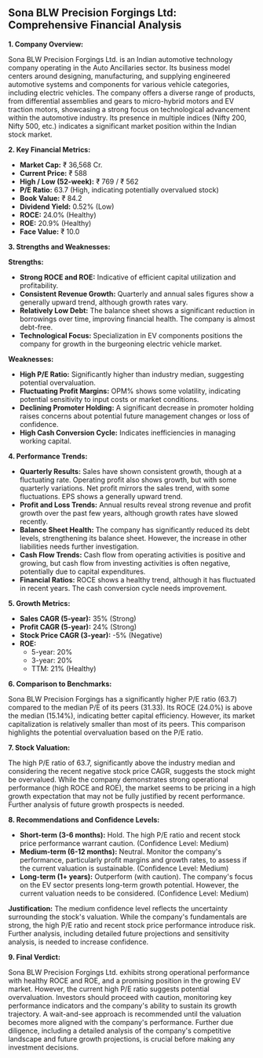 ## Sona BLW Precision Forgings Ltd: Comprehensive Financial Analysis

**1. Company Overview:**

Sona BLW Precision Forgings Ltd. is an Indian automotive technology company operating in the Auto Ancillaries sector.  Its business model centers around designing, manufacturing, and supplying engineered automotive systems and components for various vehicle categories, including electric vehicles.  The company offers a diverse range of products, from differential assemblies and gears to micro-hybrid motors and EV traction motors, showcasing a strong focus on technological advancement within the automotive industry. Its presence in multiple indices (Nifty 200, Nifty 500, etc.) indicates a significant market position within the Indian stock market.


**2. Key Financial Metrics:**

* **Market Cap:** ₹ 36,568 Cr.
* **Current Price:** ₹ 588
* **High / Low (52-week):** ₹ 769 / ₹ 562
* **P/E Ratio:** 63.7 (High, indicating potentially overvalued stock)
* **Book Value:** ₹ 84.2
* **Dividend Yield:** 0.52% (Low)
* **ROCE:** 24.0% (Healthy)
* **ROE:** 20.9% (Healthy)
* **Face Value:** ₹ 10.0


**3. Strengths and Weaknesses:**

**Strengths:**

* **Strong ROCE and ROE:**  Indicative of efficient capital utilization and profitability.
* **Consistent Revenue Growth:**  Quarterly and annual sales figures show a generally upward trend, although growth rates vary.
* **Relatively Low Debt:** The balance sheet shows a significant reduction in borrowings over time, improving financial health.  The company is almost debt-free.
* **Technological Focus:**  Specialization in EV components positions the company for growth in the burgeoning electric vehicle market.


**Weaknesses:**

* **High P/E Ratio:**  Significantly higher than industry median, suggesting potential overvaluation.
* **Fluctuating Profit Margins:** OPM% shows some volatility, indicating potential sensitivity to input costs or market conditions.
* **Declining Promoter Holding:** A significant decrease in promoter holding raises concerns about potential future management changes or loss of confidence.
* **High Cash Conversion Cycle:**  Indicates inefficiencies in managing working capital.


**4. Performance Trends:**

* **Quarterly Results:** Sales have shown consistent growth, though at a fluctuating rate. Operating profit also shows growth, but with some quarterly variations.  Net profit mirrors the sales trend, with some fluctuations. EPS shows a generally upward trend.
* **Profit and Loss Trends:**  Annual results reveal strong revenue and profit growth over the past few years, although growth rates have slowed recently.
* **Balance Sheet Health:**  The company has significantly reduced its debt levels, strengthening its balance sheet.  However, the increase in other liabilities needs further investigation.
* **Cash Flow Trends:**  Cash flow from operating activities is positive and growing, but cash flow from investing activities is often negative, potentially due to capital expenditures.
* **Financial Ratios:** ROCE shows a healthy trend, although it has fluctuated in recent years.  The cash conversion cycle needs improvement.


**5. Growth Metrics:**

* **Sales CAGR (5-year):** 35% (Strong)
* **Profit CAGR (5-year):** 24% (Strong)
* **Stock Price CAGR (3-year):** -5% (Negative)
* **ROE:**
    * 5-year: 20%
    * 3-year: 20%
    * TTM: 21% (Healthy)


**6. Comparison to Benchmarks:**

Sona BLW Precision Forgings has a significantly higher P/E ratio (63.7) compared to the median P/E of its peers (31.33).  Its ROCE (24.0%) is above the median (15.14%), indicating better capital efficiency.  However, its market capitalization is relatively smaller than most of its peers.  This comparison highlights the potential overvaluation based on the P/E ratio.


**7. Stock Valuation:**

The high P/E ratio of 63.7, significantly above the industry median and considering the recent negative stock price CAGR, suggests the stock might be overvalued.  While the company demonstrates strong operational performance (high ROCE and ROE), the market seems to be pricing in a high growth expectation that may not be fully justified by recent performance.  Further analysis of future growth prospects is needed.


**8. Recommendations and Confidence Levels:**

* **Short-term (3-6 months):** Hold.  The high P/E ratio and recent stock price performance warrant caution.  (Confidence Level: Medium)
* **Medium-term (6-12 months):**  Neutral.  Monitor the company's performance, particularly profit margins and growth rates, to assess if the current valuation is sustainable. (Confidence Level: Medium)
* **Long-term (1+ years):**  Outperform (with caution).  The company's focus on the EV sector presents long-term growth potential. However, the current valuation needs to be considered.  (Confidence Level: Medium)


**Justification:** The medium confidence level reflects the uncertainty surrounding the stock's valuation. While the company's fundamentals are strong, the high P/E ratio and recent stock price performance introduce risk.  Further analysis, including detailed future projections and sensitivity analysis, is needed to increase confidence.


**9. Final Verdict:**

Sona BLW Precision Forgings Ltd. exhibits strong operational performance with healthy ROCE and ROE, and a promising position in the growing EV market. However, the current high P/E ratio suggests potential overvaluation.  Investors should proceed with caution, monitoring key performance indicators and the company's ability to sustain its growth trajectory.  A wait-and-see approach is recommended until the valuation becomes more aligned with the company's performance.  Further due diligence, including a detailed analysis of the company's competitive landscape and future growth projections, is crucial before making any investment decisions.
